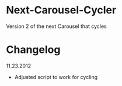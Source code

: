 Next-Carousel-Cycler
====================

Version 2 of the next Carousel that cycles

Changelog
====================

11.23.2012

* Adjusted script to work for cycling